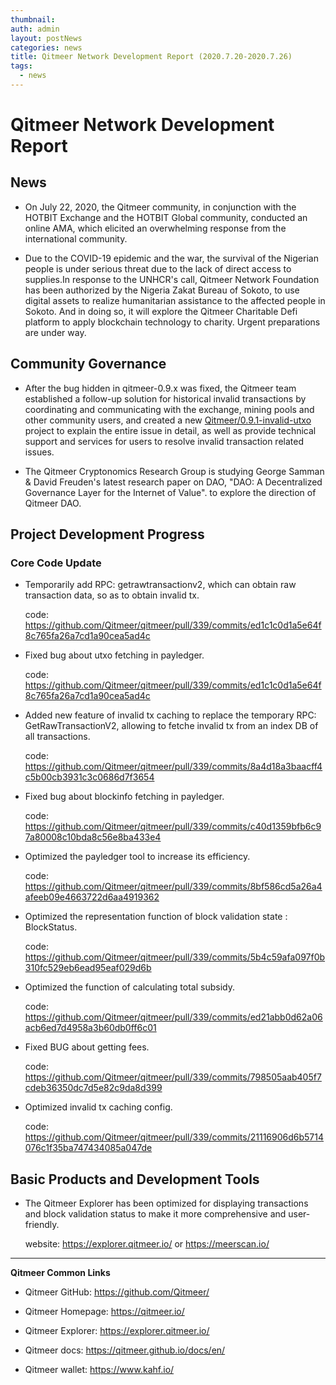 ```yaml
---
thumbnail: 
auth: admin
layout: postNews
categories: news
title: Qitmeer Network Development Report (2020.7.20-2020.7.26)
tags:
  - news
---
```



# Qitmeer Network Development Report

## News 

- On July 22, 2020, the Qitmeer community, in conjunction with the HOTBIT Exchange and the HOTBIT Global community, conducted an online AMA, which elicited an overwhelming response from the international community.

- Due to the COVID-19 epidemic and the war, the survival of the Nigerian people is under serious threat due to the lack of direct access to supplies.In response to the UNHCR's call, Qitmeer Network Foundation has been authorized by the Nigeria Zakat Bureau of Sokoto, to use digital assets to realize humanitarian assistance to the affected people in Sokoto. And in doing so, it will explore the Qitmeer Charitable Defi platform to apply blockchain technology to charity.  Urgent preparations are under way.



## Community Governance

- After the bug hidden in qitmeer-0.9.x was fixed, the Qitmeer team established a follow-up solution for historical invalid transactions by coordinating and communicating with the exchange, mining pools and other community users, and created a new [Qitmeer/0.9.1-invalid-utxo](https://github.com/Qitmeer/0.9.1-invalid-utxo) project to explain the entire issue in detail, as well as provide technical support and services for users to resolve invalid transaction related issues.

- The Qitmeer Cryptonomics Research Group is studying George Samman & David Freuden's latest research paper on DAO, "DAO: A Decentralized Governance Layer for the Internet of Value". to explore the direction of Qitmeer DAO.


## Project Development Progress

### Core Code Update

- Temporarily add RPC: getrawtransactionv2, which can obtain raw transaction data, so as to obtain invalid tx.

  code: 
https://github.com/Qitmeer/qitmeer/pull/339/commits/ed1c1c0d1a5e64f8c765fa26a7cd1a90cea5ad4c
  
- Fixed bug about utxo fetching in payledger.

  code:
https://github.com/Qitmeer/qitmeer/pull/339/commits/ed1c1c0d1a5e64f8c765fa26a7cd1a90cea5ad4c

- Added new feature of invalid tx caching to replace the temporary RPC: GetRawTransactionV2, allowing to fetche invalid tx from an index DB of all transactions.

  code:
https://github.com/Qitmeer/qitmeer/pull/339/commits/8a4d18a3baacff4c5b00cb3931c3c0686d7f3654

- Fixed bug about blockinfo fetching in payledger.

  code:
https://github.com/Qitmeer/qitmeer/pull/339/commits/c40d1359bfb6c97a80008c10bda8c56e8ba433e4

- Optimized the payledger tool to increase its efficiency.

  code:
https://github.com/Qitmeer/qitmeer/pull/339/commits/8bf586cd5a26a4afeeb09e4663722d6aa4919362

- Optimized the representation function of block validation state : BlockStatus.

   code: 
https://github.com/Qitmeer/qitmeer/pull/339/commits/5b4c59afa097f0b310fc529eb6ead95eaf029d6b

- Optimized the function of calculating total subsidy.

   code:
https://github.com/Qitmeer/qitmeer/pull/339/commits/ed21abb0d62a06acb6ed7d4958a3b60db0ff6c01

- Fixed BUG about getting fees.

   code:
https://github.com/Qitmeer/qitmeer/pull/339/commits/798505aab405f7cdeb36350dc7d5e82c9da8d399

- Optimized invalid tx caching config.

  code:
https://github.com/Qitmeer/qitmeer/pull/339/commits/21116906d6b5714076c1f35ba747434085a047de

## Basic Products and Development Tools

- The Qitmeer Explorer has been optimized for displaying transactions and block validation status to make it more comprehensive and user-friendly.

  website: https://explorer.qitmeer.io/ or https://meerscan.io/



--------------------------

**Qitmeer Common Links**

- Qitmeer GitHub: https://github.com/Qitmeer/

- Qitmeer Homepage: https://qitmeer.io/

- Qitmeer Explorer: https://explorer.qitmeer.io/  

- Qitmeer docs: https://qitmeer.github.io/docs/en/

- Qitmeer wallet: https://www.kahf.io/